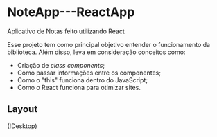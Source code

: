 # NoteApp---ReactApp
Aplicativo de Notas feito utilizando React

Esse projeto tem como principal objetivo entender o funcionamento da biblioteca. Além disso, leva em consideração conceitos como:
* Criação de _class components_;
* Como passar informações entre os componentes;
* Como o "this" funciona dentro do JavaScript;
* Como o React funciona para otimizar sites.


## Layout
(!Desktop) 
